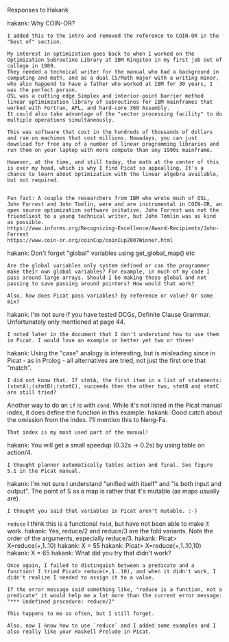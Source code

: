 Responses to Hakank

hakank: Why COIN-OR?

    I added this to the intro and removed the reference to COIN-OR in the "best of" section.

    My interest in optimization goes back to when I worked on the Optimization Subroutine Library at IBM Kingston in my first job out of college in 1989.
    They needed a technical writer for the manual who had a background in computing and math, and as a dual CS/Math major with a writing minor, who also happend to have a father who worked at IBM for 30 years, I was the perfect person.
    OSL was a cutting edge Simplex and interior-point barrier method linear optimimzation library of subroutines for IBM mainframes that worked with Fortran, APL, and hard-core 360 Assembly. 
    It could also take advantage of the "vector processing facility" to do multiple operations simultaneously. 

    This was software that cost in the hundreds of thousands of dollars and ran on machines that cost millions. Nowadays, you can just download for free any of a number of linear programming libraries and run them on your laptop with more compute than any 1990s mainframe.

    However, at the time, and still today, the math at the center of this is over my head, which is why I find Picat so appealling. It's a chance to learn about optimization with the linear algebra available, but not required.


    Fun fact: A couple the researchers from IBM who wrote much of OSL, John Forrest and John Tomlin, were and are instrumental in COIN-OR, an open source optimization software initative. John Forrest was not the friendliest to a young technical writer, but John Tomlin was as kind as possible.
    https://www.informs.org/Recognizing-Excellence/Award-Recipients/John-Forrest 
    https://www.coin-or.org/coinCup/coinCup2007Winner.html

hakank: Don't forget "global" variables using get_global_map() etc

    Are the global variables only system defined or can the programmer make their own global variables? For example, in much of my code I pass around large arrays. Should I be making those global and not passing to save passing around pointers? How would that work?

    Also, how does Picat pass variables? By reference or value? Or some mix?

hakank: I'm not sure if you have tested DCGs, Definite Clause Grammar. Unfortunately only mentioned at page 44.

    I noted later in the document that I don't understand how to use them in Picat. I would love an example or better yet two or three!

hakank: Using the "case" analogy is interesting, but is misleading since in Picat - as in Prolog - all alternatives are tried, not just the first one that "match".

    I did not know that. If stmtA, the first item in a list of statements: (stmtA);(stmtB);(stmtC), succeeds then the other two, stmtB and stmtC are still tried?


Another way to do an `if` is with `cond`. While it's not listed in the Picat manual index, it does define the function in this example:
hakank: Good catch about the omission from the index. I'll mention this to Neng-Fa.

    That index is my most used part of the manual!

hakank: You will get a small speedup (0.32s -> 0.2s) by using table on action/4.

    I thought planner automatically tables action and final. See figure 5.1 in the Picat manual.

hakank: I'm not sure I understand "unified with itself" and "is both input and output". The point of S as a map is rather that it's mutable (as maps usually are). 

    I thought you said that variables in Picat aren't mutable. :-)

`reduce` I think this is a functional `fold`, but have not been able to make it work.
hakank: Yes, reduce/2 and reduce/3 are the fold variants. Note the order of the arguments, especially reduce/3.
hakank: Picat> X=reduce(+,1..10)
hakank: X = 55
hakank: Picat> X=reduce(+,1..10,10)
hakank: X = 65
hakank: What did you try that didn't work?

    Once again, I failed to distinguish between a predicate and a function! I tried Picat> reduce(+,1..10), and when it didn't work, I didn't realize I needed to assign it to a value.

    If the error message said something like, "reduce is a function, not a predicate" it would help me a lot more than the current error message: "*** Undefined procedure: reduce/2"

    This happens to me so often, but I still forget.

    Also, now I know how to use `reduce` and I added some examples and I also really like your Haskell Prelude in Picat.